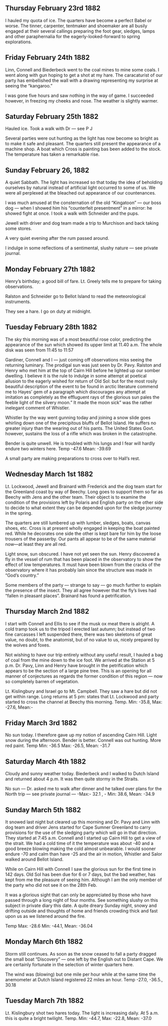 
## Thursday February 23rd 1882

I hauled my quota of ice. The quarters have become a perfect Babel or worse.
The tinner, carpenter, tentmaker and shoemaker are all busily engaged at their several
callings preparing the foot gear, sledges, lamps and other paraphernalia for the
eagerly-looked-forward to spring explorations.



## Friday February 24th 1882

Linn, Connell and Biederbeck went to the coal mines to mine some coals. I
went along with gun hoping to get a shot at my hare. The caracaturist of our party has
embellished the wall with a drawing representing my surprise at seeing the
“kangaroo.”

I was gone five hours and saw nothing in the way of game. I succeeded however, in
freezing my cheeks and nose. The weather is slightly warmer.


## Saturday February 25th 1882

Hauled ice. Took a walk with Dr — see P J

Several parties were out hunting as the light has now become so bright as to make it
safe and pleasant. The quarters still present the appearance of a machine shop. A boat
which Cross is painting bas been added to the stock. The temperature has taken a
remarkable rise.

## Sunday February 26, 1882

A quiet Sabbath. The light has increased so that today the idea of beholding
ourselves by natural instead of artificial light occurred to some of us. We were all
perplexed at the bleached out appearance of our countenances.

I was much amused at the consternation of the old “Kingatoon” — our boss
dog — when I showed him his “counterfeit presentment” in a mirror: he showed fight
at once. I took a walk with Schneider and the pups.

Jewell with driver and dog team made a trip to Murchison and back taking
some stores.

A very quiet evening after the rum passed around.

I indulge in some reflections of a sentimental, slushy nature — see private journal.



## Monday February 27th 1882

Henry’s birthday; a good bill of fare. Lt. Greely tells me to prepare for taking
observations.

Ralston and Schneider go to Bellot Island to read the meteorological
instruments.

They see a hare. I go on duty at midnight.

## Tuesday February 28th 1882

The sky this morning was of a most beautiful rose color, predicting the
appearance of the sun which showed its upper limit at 11.40 a.m. The whole disk was
seen from 11:45 to 11:57

Gardiner, Connell and I — just coming off observations miss seeing the
returning luminary. The prodigal sun was just seen by Dr. Pavy. Ralston and Henry
who met him at the top of Cairn Hill before he lighted up our somber dwelling. I
believe it is the rule to indulge in some attempt at poetical allusion to the eagerly
wished for return of Old Sol: but for the most rosily beautiful description of the event
to be found in arctic literature commend me to Hayes’ gem of a paragraph which
discourages any attempt at imitation as completely as the effluguent rays of the
glorious sun pales the feeble light of the silvery moon.” It made the moon sick” was
the rather inelegant comment of Whistler.

Whistler by the way went gunning today and joining a snow slide goes whirling down
one of the precipitous bluffs of Bellot Island. He suffers no greater injury than the
wearing out of his pants. The United States Govt. however, sustains the loss of a rifle
which was broken in the catastrophe.

Bender is quite unwell. He is troubled with his lungs and I fear will hardly endure two
winters here. Temp -47.6 Mean: -39.69

A small party are making preparations to cross over to Hall’s rest.

## Wednesday March 1st 1882

Lt. Lockwood, Jewell and Brainard with Frederick and the dog team start for the Greenland coast by way of Beechy. Long goes to support them so far as Beechy
with Jens and the other team. Their object is to examine the condition of the
provisions left by Polaris and English party on the other side to decide to what extent
they can be depended upon for the sledge journey in the spring.


The quarters are still lumbered up with lumber, sledges, boats, canvas shoes,
etc. Cross is at present wholly engaged in keeping the boat painted red. While he
decorates one side the other is kept bare for him by the loose trousers of the passerby.
Our pants all appear to be of the same material now—at least they are all red.

Light snow, sun obscured. I have not yet seen the sun. Henry discovered a fly
in the vessel of rum that has been placed in the observatory to show the effect of low
temperatures. It must have been blown from the cracks of the observatory where it
has probably lain since the structure was made in “God’s country.”

Some members of the party — strange to say — go much further to explain the presence
of the insect. They all agree however that the fly’s lives had “fallen in pleasant
places”. Brainard has found a petrification.

## Thursday March 2nd 1882

I start with Connell and Ellis to see if the musk ox meat there is alright. A cold
tramp took us to the tripod I erected last autumn; but instead of two fine carcasses I
left suspended there, there was two skeletons of great value, no doubt, to the
anatomist, but of no value to us, nicely prepared by the wolves and foxes.

Not wishing to have our trip entirely without any useful result, I hauled a bag
of coal from the mine down to the ice foot. We arrived at the Station at 5 p.m. Dr.
Pavy, Linn and Henry have brought in the petrification which appears to be the
section of a large pine tree. This is an opening for all manner of conjectures as
regards the former condition of this region — now so completely barren of vegetation.

Lt. Kislingbury and Israel go to Mt. Campbell. They saw a hare but did not get
within range. Long returns at 5 pm: states that Lt. Lockwood and party started to
cross the channel at Beechy this morning. Temp. Min: -35.8, Max: -27.6, Mean:-


## Friday March 3rd 1882

No sun today. I therefore gave up my notion of ascending Cairn Hill. Light
snow during the afternoon. Bender is better. Connell was out hunting. More red paint.
Temp Min: -36.5 Max: -26.5, Mean: -31.7


## Saturday March 4th 1882

Cloudy and sunny weather today. Biederbeck and I walked to Dutch Island
and returned about 4 p.m. It was then quite stormy in the Straits.


No sun — Dr. asked me to walk after dinner and he talked over plans for the North
trip — see private journal — -Max:- 32.1 , - Min: 38.6, Mean: -34.9


## Sunday March 5th 1882

It snowed last night but cleared up this morning and Dr. Pavy and Linn with
dog team and driver Jens started for Cape Sumner Greenland to carry provisions for
the use of the sledging party which will go in that direction. They started at 7:45 a.m.
Connell and I started up Cairn Hill to get a view of the strait. We had a cold time of it
the temperature was about -40 and
a good breeze blowing making the cold almost unbearable. I would sooner endure -70
and calm than have -25 and the air in motion, Whistler and Salor walked around
Bellot Island.

While on Cairn Hill with Connell I saw the glorious sun for the first time in
142 days. Old Sol has been due for 6 or 7 days, but the bad weather, has kept from me
the pleasure of seeing him. Although I am the only member of the party who did not see it on the 28th Feb.

It was a glorious sight that can only be appreciated by those who have passed
through a long night of four months. See something slushy on this subject in private
diary this date. A quite dreary Sunday night, snowy and drifting outside and thoughts
of home and friends crowding thick and fast upon us as we listened around the fire.

Temp Max: -28.6 Min: -44.1, Mean: -36.04



## Monday March 6th 1882

Storm still continues. As soon as the snow ceased to fall a party dragged the
small boat “Discovery” — one left by the English out to Distant Cape. We are certainly
fortunate in the selection of winter quarters here.

The wind was (blowing) but one mile per hour while at the same time the
anemometer at Dutch Island registered 22 miles an hour. Temp -27.0, -36.5., 30.18

## Tuesday March 7th 1882

Lt. Kislingbury shot two hares today. The light is increasing daily. At 5 a.m.
this is quite a bright twilight. Temp. Min: -44.7, Max: -22.8, Mean: -37.0


